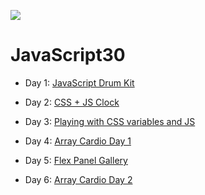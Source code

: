 ![](https://javascript30.com/images/JS3-social-share.png)

# JavaScript30

- Day 1: [JavaScript Drum Kit](https://lenafaure.github.io/-120DaysBetterDev---JS30/01%20-%20JavaScript%20Drum%20Kit/)

- Day 2: [CSS + JS Clock](https://lenafaure.github.io/-120DaysBetterDev---JS30/02%20-%20JS%20and%20CSS%20Clock/)

- Day 3: [Playing with CSS variables and JS](https://lenafaure.github.io/-120DaysBetterDev---JS30/03%20-%20CSS%20Variables/)

- Day 4: [Array Cardio Day 1](https://lenafaure.github.io/-120DaysBetterDev---JS30/04%20-%20Array%20Cardio%20Day%201/)

- Day 5: [Flex Panel Gallery](https://lenafaure.github.io/-120DaysBetterDev---JS30/05%20-%20Flex%20Panel%20Gallery/)

- Day 6: [Array Cardio Day 2](https://lenafaure.github.io/-120DaysBetterDev---JS30/07%20-%20Array%20Cardio%20Day%202/)